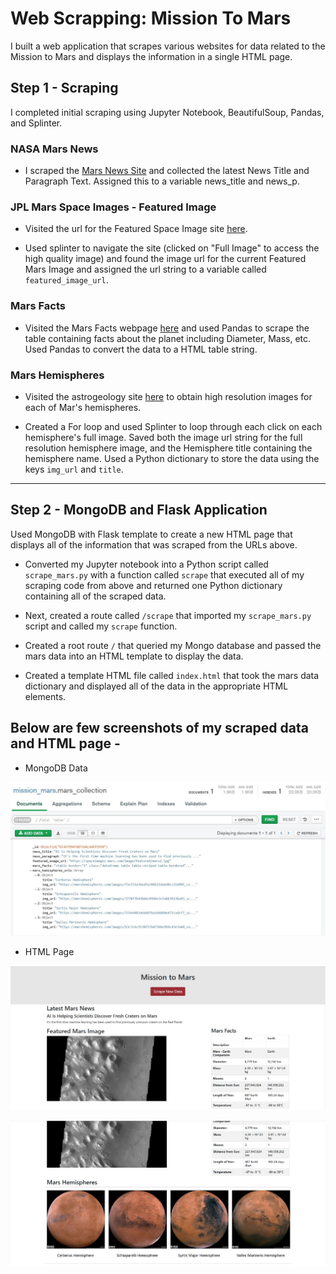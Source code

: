 # Web Scrapping: Mission To Mars

I built a web application that scrapes various websites for data related to the Mission to Mars and displays the information in a single HTML page.

## Step 1 - Scraping

I completed initial scraping using Jupyter Notebook, BeautifulSoup, Pandas, and Splinter.

### NASA Mars News

* I scraped the [Mars News Site](https://redplanetscience.com/) and collected the latest News Title and Paragraph Text. Assigned this to a variable news_title and news_p.

### JPL Mars Space Images - Featured Image

* Visited the url for the Featured Space Image site [here](https://spaceimages-mars.com).

* Used splinter to navigate the site (clicked on "Full Image" to access the high quality image) and found the image url for the current Featured Mars Image and assigned the url string to a variable called `featured_image_url`.

### Mars Facts

* Visited the Mars Facts webpage [here](https://galaxyfacts-mars.com) and used Pandas to scrape the table containing facts about the planet including Diameter, Mass, etc. Used Pandas to convert the data to a HTML table string.

### Mars Hemispheres

* Visited the astrogeology site [here](https://marshemispheres.com/) to obtain high resolution images for each of Mar's hemispheres.

* Created a For loop and used Splinter to loop through each click on each hemisphere's full image. Saved both the image url string for the full resolution hemisphere image, and the Hemisphere title containing the hemisphere name. Used a Python dictionary to store the data using the keys `img_url` and `title`.

- - -

## Step 2 - MongoDB and Flask Application

Used MongoDB with Flask template to create a new HTML page that displays all of the information that was scraped from the URLs above.

* Converted my Jupyter notebook into a Python script called `scrape_mars.py` with a function called `scrape` that executed all of my scraping code from above and returned one Python dictionary containing all of the scraped data.

* Next, created a route called `/scrape` that imported my `scrape_mars.py` script and called my `scrape` function.

* Created a root route `/` that queried my Mongo database and passed the mars data into an HTML template to display the data.

* Created a template HTML file called `index.html` that took the mars data dictionary and displayed all of the data in the appropriate HTML elements.

## Below are few screenshots of my scraped data and HTML page - 

* MongoDB Data

!['mongodata'](Missions_to_Mars\screenshots\mars_mongo_db.jpg)

* HTML Page

!['html_page1'](Missions_to_Mars\screenshots\mission_to_mars_html1.jpg)

!['html_page1'](Missions_to_Mars\screenshots\mission_to_mars_html2.jpg)
